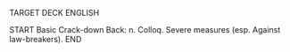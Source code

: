 TARGET DECK
ENGLISH

START
Basic
Crack-down
Back: n. Colloq. Severe measures (esp. Against law-breakers).
END
